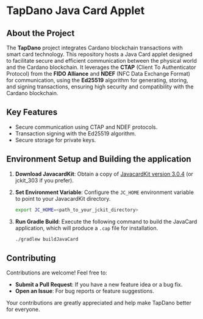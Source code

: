 # TapDano Java Card Applet

## About the Project
The **TapDano** project integrates Cardano blockchain transactions with smart card technology.
This repository hosts a Java Card applet designed to facilitate secure and efficient communication between the physical world and the Cardano blockchain.
It leverages the **CTAP** (Client To Authenticator Protocol) from the **FIDO Alliance** and **NDEF** (NFC Data Exchange Format) for communication, using the **Ed25519** algorithm for generating, storing, and signing transactions, ensuring high security and compatibility with the Cardano blockchain.

## Key Features
- Secure communication using CTAP and NDEF protocols.
- Transaction signing with the Ed25519 algorithm.
- Secure storage for private keys.

## Environment Setup and Building the application
1. **Download JavacardKit**: Obtain a copy of [JavacardKit version 3.0.4](https://www.oracle.com/java/technologies/javacard-sdk-downloads.html) (or jckit_303 if you prefer).
2. **Set Environment Variable**: Configure the `JC_HOME` environment variable to point to your JavacardKit directory.
   ```bash
   export JC_HOME=<path_to_your_jckit_directory>
   ```

3. **Run Gradle Build**: Execute the following command to build the JavaCard application, which will produce a `.cap` file for installation.
    ```bash
   ./gradlew buildJavaCard
    ```

## Contributing
Contributions are welcome! Feel free to:
- **Submit a Pull Request**: If you have a new feature idea or a bug fix.
- **Open an Issue**: For bug reports or feature suggestions.

Your contributions are greatly appreciated and help make TapDano better for everyone.
